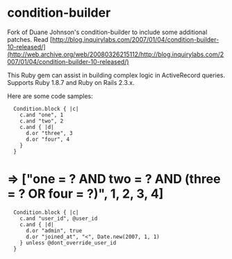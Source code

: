 # condition-builder
Fork of Duane Johnson's condition-builder to include some additional patches. Read [http://blog.inquirylabs.com/2007/01/04/condition-builder-10-released/](http://web.archive.org/web/20080326215112/http://blog.inquirylabs.com/2007/01/04/condition-builder-10-released/)

This Ruby gem can assist in building complex logic in ActiveRecord queries. Supports Ruby 1.8.7 and Ruby on Rails 2.3.x.

Here are some code samples:
```
  Condition.block { |c|
    c.and "one", 1
    c.and "two", 2
    c.and { |d|
      d.or "three", 3
      d.or "four", 4
    }
  }
```
  # => ["one = ? AND two = ? AND (three = ? OR four = ?)", 1, 2, 3, 4]


```
  Condition.block { |c|
    c.and "user_id", @user_id
    c.and { |d|
      d.or "admin", true
      d.or "joined_at", "<", Date.new(2007, 1, 1)
    } unless @dont_override_user_id
  }
```
